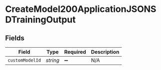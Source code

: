 # CreateModel200ApplicationJSONSDTrainingOutput


## Fields

| Field              | Type               | Required           | Description        |
| ------------------ | ------------------ | ------------------ | ------------------ |
| `customModelId`    | *string*           | :heavy_minus_sign: | N/A                |